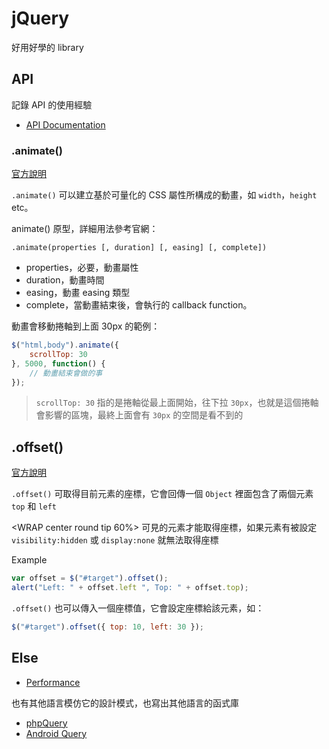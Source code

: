 # jQuery

好用好學的 library

## API

記錄 API 的使用經驗

* [API Documentation](http://api.jquery.com/)

### .animate()

[官方說明](http://api.jquery.com/animate/)

`.animate()` 可以建立基於可量化的 CSS 屬性所構成的動畫，如 `width`，`height` etc。

animate() 原型，詳細用法參考官網：

    .animate(properties [, duration] [, easing] [, complete])

* properties，必要，動畫屬性
* duration，動畫時間
* easing，動畫 easing 類型
* complete，當動畫結束後，會執行的 callback function。

動畫會移動捲軸到上面 30px 的範例：

```javascript
$("html,body").animate({
    scrollTop: 30
}, 5000, function() {
    // 動畫結束會做的事
});
```

> `scrollTop: 30` 指的是捲軸從最上面開始，往下拉 `30px`，也就是這個捲軸會影響的區塊，最終上面會有 `30px` 的空間是看不到的

## .offset()

[官方說明](http://api.jquery.com/offset/)

`.offset()` 可取得目前元素的座標，它會回傳一個 `Object` 裡面包含了兩個元素 `top` 和 `left`

<WRAP center round tip 60%>
可見的元素才能取得座標，如果元素有被設定 `visibility:hidden` 或 `display:none` 就無法取得座標
</WRAP>

Example

```javascript
var offset = $("#target").offset();
alert("Left: " + offset.left ", Top: " + offset.top);
```

`.offset()` 也可以傳入一個座標值，它會設定座標給該元素，如：

```javascript
$("#target").offset({ top: 10, left: 30 });
```

## Else

* [Performance](performance.md)

也有其他語言模仿它的設計模式，也寫出其他語言的函式庫

* [phpQuery](https://code.google.com/p/phpquery/)
* [Android Query](https://code.google.com/p/android-query/)
